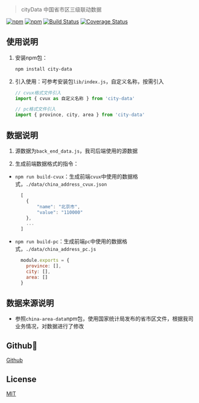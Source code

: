 > cityData 中国省市区三级联动数据

  [![npm](https://img.shields.io/badge/npm-6.11.1-blue.svg)](https://www.npmjs.com/package/city-data)
  [![npm](https://img.shields.io/npm/dw/city-data.svg)](https://www.npmjs.com/package/city-data)
  [![Build Status](https://travis-ci.org/Selvin11/city-data.svg?branch=master)](https://travis-ci.org/Selvin11/city-data)
  [![Coverage Status](https://coveralls.io/repos/github/Selvin11/city-data/badge.svg?branch=master)](https://coveralls.io/github/Selvin11/city-data?branch=master)

## 使用说明

1. 安装npm包：

    ```bash
    npm install city-data
    ```

2. 引入使用：可参考安装包`lib/index.js`，自定义名称，按需引入

    ```javascript
    // cvux格式文件引入
    import { cvux as 自定义名称 } from 'city-data'

    // pc格式文件引入
    import { province, city, area } from 'city-data'
    ```


## 数据说明

1. 源数据为`back_end_data.js`，我司后端使用的源数据

2. 生成前端数据格式的指令：

  * `npm run build-cvux`：生成前端`cvux`中使用的数据格式，`./data/china_address_cvux.json`

    ```javascript
      [
        {
            "name": "北京市",
            "value": "110000"
        },
        ...
      ]
    ```

  * `npm run build-pc`：生成前端`pc`中使用的数据格式，`./data/china_address_pc.js`

    ```javascript
      module.exports = {
        province: [],
        city: [],
        area: []
      }
    ```


## 数据来源说明

* 参照`china-area-data`npm包，使用国家统计局发布的省市区文件，根据我司业务情况，对数据进行了修改


## Github👏

  [Github](https://github.com/Selvin11/city-data)


## License

  [MIT](LICENSE)
